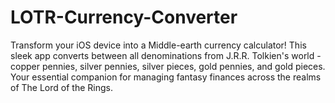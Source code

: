 # LOTR-Currency-Converter
Transform your iOS device into a Middle-earth currency calculator! This sleek app converts between all denominations from J.R.R. Tolkien's world - copper pennies, silver pennies, silver pieces, gold pennies, and gold pieces. Your essential companion for managing fantasy finances across the realms of The Lord of the Rings.
